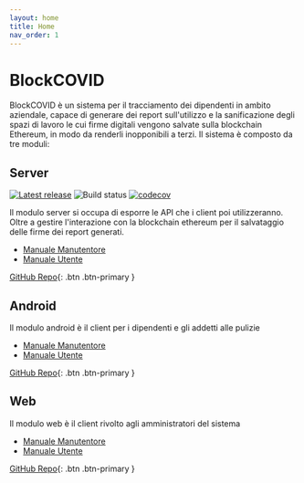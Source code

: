```yaml
---
layout: home
title: Home
nav_order: 1
---
```

# BlockCOVID
BlockCOVID è un sistema per il tracciamento dei dipendenti in ambito aziendale,
capace di generare dei report sull'utilizzo e la sanificazione degli spazi di lavoro
le cui firme digitali vengono salvate sulla blockchain Ethereum, in modo da renderli
inopponibili a terzi. Il sistema è composto da tre moduli:

## Server

[![Latest release](https://badgen.net/github/release/SwevenSoftware/BlockCOVID-server)](https://github.com/SwevenSoftware/BlockCOVID-server/releases/latest)
![Build status](https://github.com/SwevenSoftware/BlockCOVID-server/actions/workflows/build-server.yml/badge.svg)
[![codecov](https://codecov.io/gh/SwevenSoftware/BlockCOVID-server/branch/develop/graph/badge.svg)](https://codecov.io/gh/SwevenSoftware/BlockCOVID-server)

Il modulo server si occupa di esporre le API che i client poi
utilizzeranno. Oltre a gestire l'interazione con la blockchain
ethereum per il salvataggio delle firme dei report generati.

- [Manuale Manutentore](/manutentore/server)
- [Manuale Utente](/utente/server)

<!-- [Manuale Manutentore](/manutentore/server){: .btn .btn-primary } 
# [Manuale Utente](/utente/server){: .btn .btn-primary } -->
[GitHub Repo](https://github.com/SwevenSoftware/BlockCOVID-server){: .btn .btn-primary }


## Android
Il modulo android è il client per i dipendenti e gli addetti alle pulizie

- [Manuale Manutentore](/manutentore/android)
- [Manuale Utente](/utente/android)

[GitHub Repo](https://github.com/SwevenSoftware/BlockCOVID-android){: .btn .btn-primary }

## Web
Il modulo web è il client rivolto agli amministratori del sistema

- [Manuale Manutentore](/manutentore/web)
- [Manuale Utente](/utente/web)

[GitHub Repo](https://github.com/SwevenSoftware/BlockCOVID-web){: .btn .btn-primary }